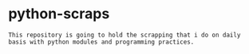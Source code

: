 # python-scraps
`This repository is going to hold the scrapping that i do on daily basis with python modules and programming practices.`
